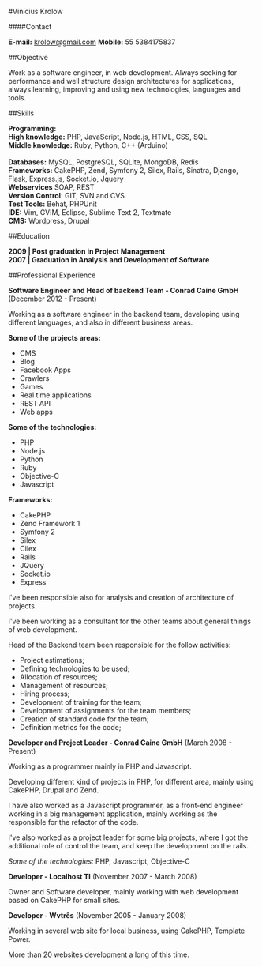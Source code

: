 #Vinícius Krolow

####Contact

**E-mail:** krolow@gmail.com
**Mobile:** 55 5384175837

##Objective

Work as a software engineer, in web development. Always seeking for performance and well structure design architectures for applications, always learning, improving and using new technologies, languages and tools.

##Skills

**Programming:** <br />
	**High knowledge:** PHP, JavaScript, Node.js, HTML, CSS, SQL<br />
	**Middle knowledge:** Ruby, Python, C++ (Arduino)<br /><br />
**Databases:** MySQL, PostgreSQL, SQLite, MongoDB, Redis<br />
**Frameworks:** CakePHP, Zend, Symfony 2, Silex, Rails, Sinatra, Django, Flask, Express.js, Socket.io, Jquery<br />
**Webservices** SOAP, REST<br />
**Version Control**: GIT, SVN and CVS<br />
**Test Tools:** Behat, PHPUnit<br />
**IDE:** Vim, GVIM, Eclipse, Sublime Text 2, Textmate<br />
**CMS:** Wordpress, Drupal<br />


##Education

**2009 | Post graduation in Project Management**<br />
**2007 | Graduation in Analysis and Development of Software**

##Professional Experience

**Software Engineer and Head of backend Team - Conrad Caine GmbH** (December 2012 - Present)

Working as a software engineer in the backend team, developing using different languages, and also in different business areas.

**Some of the projects areas:**

* CMS
* Blog
* Facebook Apps
* Crawlers
* Games
* Real time applications
* REST API
* Web apps

**Some of the technologies:** 

* PHP
* Node.js
* Python
* Ruby
* Objective-C
* Javascript

**Frameworks:**

* CakePHP
* Zend Framework 1
* Symfony 2
* Silex
* Cilex
* Rails
* JQuery
* Socket.io
* Express


I've been responsible also for analysis and creation of architecture of projects.

I've been working as a consultant for the other teams about general things of web development.


Head of the Backend team been responsible for the follow activities:

* Project estimations;
* Defining technologies to be used;
* Allocation of resources;
* Management of resources;
* Hiring process;
* Development of training for the team;
* Development of assignments for the team  members;
* Creation of standard code for the team;
* Definition metrics for the code;


**Developer and Project Leader - Conrad Caine GmbH** (March 2008 - Present)


Working as a programmer mainly in PHP and Javascript.

Developing different kind of projects in PHP, for different area, mainly using CakePHP, Drupal and Zend.

I have also worked as a Javascript programmer, as a front-end engineer working in a big management application, mainly working as the responsible for the refactor of the code.

I've also worked as a project leader for some big projects, where I got the additional role of control the team, and keep the development on the rails.

*Some of the technologies:* PHP, Javascript, Objective-C

**Developer - Localhost TI** (November 2007 - March 2008)

Owner and Software developer, mainly working with web development based on CakePHP for small sites.

**Developer - Wvtrês** (November 2005 - January 2008)

Working in several web site for local business, using CakePHP, Template Power.

More than 20 websites development a long of this time.
